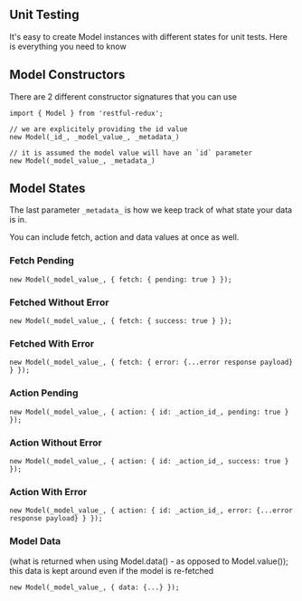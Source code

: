 Unit Testing
---------------
It's easy to create Model instances with different states for unit tests.  Here is everything you need to know

## Model Constructors
There are 2 different constructor signatures that you can use
```
import { Model } from 'restful-redux';

// we are explicitely providing the id value
new Model(_id_, _model_value_, _metadata_)

// it is assumed the model value will have an `id` parameter
new Model(_model_value_, _metadata_)
```

## Model States
The last parameter `_metadata_` is how we keep track of what state your data is in.

You can include fetch, action and data values at once as well.

### Fetch Pending
```
new Model(_model_value_, { fetch: { pending: true } });
```

### Fetched Without Error
```
new Model(_model_value_, { fetch: { success: true } });
```

### Fetched With Error
```
new Model(_model_value_, { fetch: { error: {...error response payload} } });
```

### Action Pending
```
new Model(_model_value_, { action: { id: _action_id_, pending: true } });
```

### Action Without Error
```
new Model(_model_value_, { action: { id: _action_id_, success: true } });
```

### Action With Error
```
new Model(_model_value_, { action: { id: _action_id_, error: {...error response payload} } });
```

### Model Data
(what is returned when using Model.data() - as opposed to Model.value());  this data is kept around even if the model is re-fetched
```
new Model(_model_value_, { data: {...} });
```
